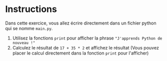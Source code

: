 # Instructions 

Dans cette exercice, vous allez écrire directement dans un fichier python qui se nomme `main.py`.

  1. Utilisez la fonctions `print` pour afficher la phrase `"J'apprends Python de nouveau !"`
  2. Calculez le résultat de `17 + 35 * 2` et affichez le résultat (Vous pouvez placer le calcul directement dans la fonction `print` pour l'afficher)

